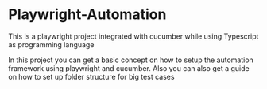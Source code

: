 # Playwright-Automation
This is a playwright project integrated with cucumber while using Typescript as programming language

In this project you can get a basic concept on how to setup the automation framework using playwright and cucumber. Also you can also get a guide on how to set up folder structure for big test cases
